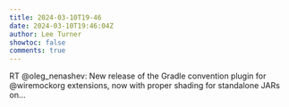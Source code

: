 ```yaml
---
title: 2024-03-10T19-46
date: 2024-03-10T19:46:04Z
author: Lee Turner
showtoc: false
comments: true
---
```


RT @oleg_nenashev: New release of the Gradle convention plugin for @wiremockorg extensions, now with proper shading for standalone JARs on…

